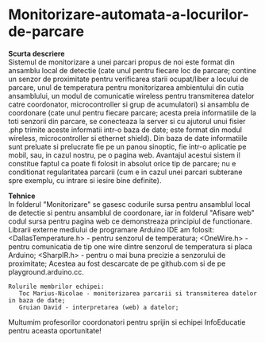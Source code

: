 # Monitorizare-automata-a-locurilor-de-parcare
<b>Scurta descriere</b>    
    Sistemul de monitorizare a unei parcari propus de noi este format din ansamblu local de detectie (cate unul pentru fiecare loc de parcare; contine un senzor de
proximitate pentru verificarea starii ocupat/liber a locului de parcare, unul de temperatura pentru monitorizarea ambientului din cutia ansamblului, un modul de comunicatie
wireless pentru transmiterea datelor catre coordonator, microcontroller si grup de acumulatori) si ansamblu de coordonare (cate unul pentru fiecare parcare; acesta preia
informatiile de la toti senzorii din parcare, se conecteaza la server si cu ajutorul unui fisier .php trimite aceste informatii intr-o baza de date; este format din modul
wireless, microcontroller si ethernet shield). Din baza de date informatiile sunt preluate si prelucrate fie pe un panou sinoptic, fie intr-o aplicatie pe mobil, sau,
in cazul nostru, pe o pagina web.
    Avantajul acestui sistem il constitue faptul ca poate fi folosit in absolut orice tip de parcare; nu e conditionat regularitatea parcarii (cum e in cazul unei parcari
subterane spre exemplu, cu intrare si iesire bine definite).

<b>Tehnice</b>    
    In folderul "Monitorizare" se gasesc codurile sursa pentru ansamblul local de detectie si pentru ansamblul de coordonare, iar in folderul "Afisare web" codul sursa
pentru pagina web ce demonstreaza principiul de functionare.
    Librarii externe mediului de programare Arduino IDE am folosit: 
       <DallasTemperature.h> - pentru senzorul de temperatura;
       <OneWire.h> - pentru comunicatia de tip one wire dintre senzorul de temperatura si placa Arduino;
       <SharpIR.h> - pentru o mai buna precizie a senzorului de proximitate;
Acestea au fost descarcate de pe github.com si de pe playground.arduino.cc.

    Rolurile membrilor echipei:
       Toc Marius-Nicolae - monitorizarea parcarii si transmiterea datelor in baza de date;
       Gruian David - interpretarea (web) a datelor; 

   Multumim profesorilor coordonatori pentru sprijin si echipei InfoEducatie pentru aceasta oportunitate!
